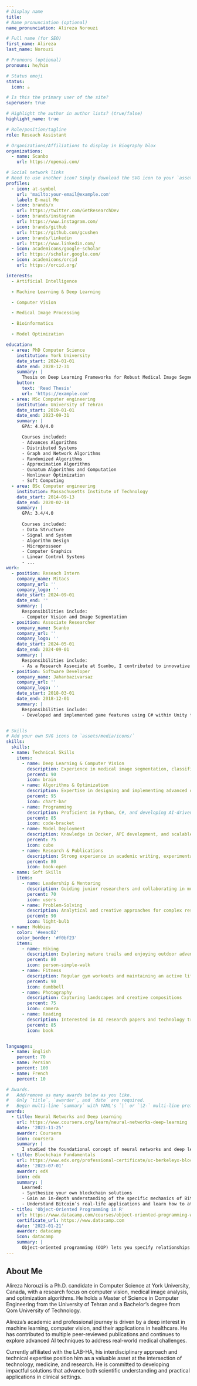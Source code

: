 ```yaml
---
# Display name
title: 
# Name pronunciation (optional)
name_pronunciation: Alireza Norouzi

# Full name (for SEO)
first_name: Alireza
last_name: Norouzi

# Pronouns (optional)
pronouns: he/him

# Status emoji
status:
  icon: ☕️

# Is this the primary user of the site?
superuser: true

# Highlight the author in author lists? (true/false)
highlight_name: true

# Role/position/tagline
role: Reseach Assistant

# Organizations/Affiliations to display in Biography blox
organizations:
  - name: Scanbo
    url: https://openai.com/

# Social network links
# Need to use another icon? Simply download the SVG icon to your `assets/media/icons/` folder.
profiles:
  - icon: at-symbol
    url: 'mailto:your-email@example.com'
    label: E-mail Me
  - icon: brands/x
    url: https://twitter.com/GetResearchDev
  - icon: brands/instagram
    url: https://www.instagram.com/
  - icon: brands/github
    url: https://github.com/gcushen
  - icon: brands/linkedin
    url: https://www.linkedin.com/
  - icon: academicons/google-scholar
    url: https://scholar.google.com/
  - icon: academicons/orcid
    url: https://orcid.org/

interests:
  - Artificial Intelligence

  - Machine Learning & Deep Learning

  - Computer Vision

  - Medical Image Processing

  - Bioinformatics

  - Model Optimization

education:
  - area: PhD Computer Science
    institution: York University
    date_start: 2024-01-01
    date_end: 2028-12-31
    summary: |
      Thesis on Deep Learning Frameworks for Robust Medical Image Segmentation. Supervised by Prof. Salahandish. Research focuses on novel loss functions, optimization strategies, and multi-center dataset generalization. Presented work at leading conferences and published contributions in top-tier journals.
    button:
      text: 'Read Thesis'
      url: 'https://example.com'
  - area: MSc Computer engineering
    institution: University of Tehran
    date_start: 2019-01-01
    date_end: 2023-09-31
    summary: |
      GPA: 4.0/4.0

      Courses included:
      - Advances Algorithms
      - Distributed Systems
      - Graph and Network Algorithms
      - Randomized Algorithms
      - Approximation Algorithms
      - Qunatum Algorithms and Computation
      - Nonlinear Optimization
      - Soft Computing
  - area: BSc Computer engineering
    institution: Massachusetts Institute of Technology
    date_start: 2014-09-13
    date_end: 2020-02-18
    summary: |
      GPA: 3.4/4.0
      
      Courses included:
      - Data Structure
      - Signal and System
      - Algorithm Design
      - Microprosseor 
      - Computer Graphics 
      - Linear Control Systems
      - ...
work:
  - position: Reseach Intern
    company_name: Mitacs
    company_url: ''
    company_logo: ''
    date_start: 2024-09-01
    date_end: ''
    summary: |
      Responsibilities include:
      - Computer Vision and Image Segmentation
  - position: Associate Researcher
    company_name: Scanbo
    company_url: ''
    company_logo: ''
    date_start: 2024-05-01
    date_end: 2024-09-01
    summary: |
      Responsibilities include:
      - As a Research Associate at Scanbo, I contributed to innovative healthcare solutions through advanced AI technologies. I was involved in various research activities and projects aimed at improving diagnostic methods and enhancing patient care. My role included data analysis, model development, and collaboration with a multidisciplinary team to drive forward our cutting-edge initiatives.
  - position: Software Developer
    company_name: Jahanbazivarsaz
    company_url: ''
    company_logo: ''
    date_start: 2018-03-01
    date_end: 2018-12-01
    summary: |
      Responsibilities include:
      - Developed and implemented game features using C# within Unity framework. Collaborated with the design team to create engaging gameplay mechanics and optimize performance. Worked on debugging, code optimization, and integrating new functionalities to enhance user experience.


# Skills
# Add your own SVG icons to `assets/media/icons/`
skills:
  skills:
  - name: Technical Skills
    items:
      - name: Deep Learning & Computer Vision
        description: Experience in medical image segmentation, classification, and object detection using PyTorch and TensorFlow
        percent: 90
        icon: brain
      - name: Algorithms & Optimization
        description: Expertise in designing and implementing advanced optimization algorithms, metaheuristics, and novel loss functions
        percent: 95
        icon: chart-bar
      - name: Programming
        description: Proficient in Python, C#, and developing AI-driven applications
        percent: 85
        icon: code-bracket
      - name: Model Deployment
        description: Knowledge in Docker, API development, and scalable AI solutions
        percent: 75
        icon: cube
      - name: Research & Publications
        description: Strong experience in academic writing, experimental design, and publishing in high-impact journals
        percent: 80
        icon: book-open
  - name: Soft Skills
    items:
      - name: Leadership & Mentoring
        description: Guiding junior researchers and collaborating in multi-disciplinary teams
        percent: 70
        icon: users
      - name: Problem-Solving
        description: Analytical and creative approaches for complex research challenges
        percent: 90
        icon: light-bulb
  - name: Hobbies
    color: '#eeac02'
    color_border: '#f0bf23'
    items:
      - name: Hiking
        description: Exploring nature trails and enjoying outdoor adventures
        percent: 80
        icon: person-simple-walk
      - name: Fitness
        description: Regular gym workouts and maintaining an active lifestyle
        percent: 90
        icon: dumbbell
      - name: Photography
        description: Capturing landscapes and creative compositions
        percent: 75
        icon: camera
      - name: Reading
        description: Interested in AI research papers and technology trends
        percent: 85
        icon: book


languages:
  - name: English
    percent: 70
  - name: Persian
    percent: 100
  - name: French
    percent: 10

# Awards.
#   Add/remove as many awards below as you like.
#   Only `title`, `awarder`, and `date` are required.
#   Begin multi-line `summary` with YAML's `|` or `|2-` multi-line prefix and indent 2 spaces below.
awards:
  - title: Neural Networks and Deep Learning
    url: https://www.coursera.org/learn/neural-networks-deep-learning
    date: '2023-11-25'
    awarder: Coursera
    icon: coursera
    summary: |
      I studied the foundational concept of neural networks and deep learning. By the end, I was familiar with the significant technological trends driving the rise of deep learning; build, train, and apply fully connected deep neural networks; implement efficient (vectorized) neural networks; identify key parameters in a neural network’s architecture; and apply deep learning to your own applications.
  - title: Blockchain Fundamentals
    url: https://www.edx.org/professional-certificate/uc-berkeleyx-blockchain-fundamentals
    date: '2023-07-01'
    awarder: edX
    icon: edx
    summary: |
      Learned:
      - Synthesize your own blockchain solutions
      - Gain an in-depth understanding of the specific mechanics of Bitcoin
      - Understand Bitcoin’s real-life applications and learn how to attack and destroy Bitcoin, Ethereum, smart contracts and Dapps, and alternatives to Bitcoin’s Proof-of-Work consensus algorithm
  - title: 'Object-Oriented Programming in R'
    url: https://www.datacamp.com/courses/object-oriented-programming-with-s3-and-r6-in-r
    certificate_url: https://www.datacamp.com
    date: '2023-01-21'
    awarder: datacamp
    icon: datacamp
    summary: |
      Object-oriented programming (OOP) lets you specify relationships between functions and the objects that they can act on, helping you manage complexity in your code. This is an intermediate level course, providing an introduction to OOP, using the S3 and R6 systems. S3 is a great day-to-day R programming tool that simplifies some of the functions that you write. R6 is especially useful for industry-specific analyses, working with web APIs, and building GUIs.
---
```


## About Me

Alireza Norouzi is a Ph.D. candidate in Computer Science at York University, Canada, with a research focus on computer vision, medical image analysis, and optimization algorithms. He holds a Master of Science in Computer Engineering from the University of Tehran and a Bachelor’s degree from Qom University of Technology.

Alireza’s academic and professional journey is driven by a deep interest in machine learning, computer vision, and their applications in healthcare. He has contributed to multiple peer-reviewed publications and continues to explore advanced AI techniques to address real-world medical challenges.

Currently affiliated with the LAB-HA, his interdisciplinary approach and technical expertise position him as a valuable asset at the intersection of technology, medicine, and research. He is committed to developing impactful solutions that advance both scientific understanding and practical applications in clinical settings.